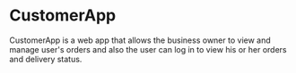 # CustomerApp

CustomerApp is a web app that allows the business owner to view and manage user's orders and also the user can log in to view his or her orders and delivery status.
